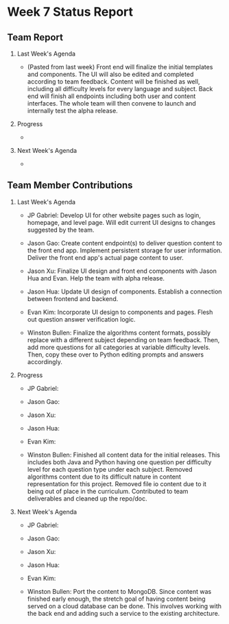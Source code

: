 # Week 7 Status Report

## Team Report

1. Last Week's Agenda

    - (Pasted from last week) Front end will finalize the initial templates and components. The UI will also be edited and completed according to team feedback. Content will be finished as well, including all difficulty levels for every language and subject. Back end will finish all endpoints including both user and content interfaces. The whole team will then convene to launch and internally test the alpha release.

2. Progress

    - 


3. Next Week's Agenda

    - 

## Team Member Contributions

1. Last Week's Agenda

    - JP Gabriel: Develop UI for other website pages such as login, homepage, and level page. Will edit current UI designs to changes suggested by the team.

    - Jason Gao: Create content endpoint(s) to deliver question content to the front end app. Implement persistent storage for user information. Deliver the front end app's actual page content to user.

    - Jason Xu: Finalize UI design and front end components with Jason Hua and Evan. Help the team with alpha release.

    - Jason Hua: Update UI design of components. Establish a connection between frontend and backend. 

    - Evan Kim: Incorporate UI design to components and pages. Flesh out question answer verification logic.

    - Winston Bullen: Finalize the algorithms content formats, possibly replace with a different subject depending on team feedback. Then, add more questions for all categories at variable difficulty levels. Then, copy these over to Python editing prompts and answers accordingly.


2. Progress

    - JP Gabriel: 

    - Jason Gao: 

    - Jason Xu: 

    - Jason Hua: 

    - Evan Kim: 

    - Winston Bullen: Finished all content data for the initial releases. This includes both Java and Python having one question per difficulty level for each question type under each subject. Removed algorithms content due to its difficult nature in content representation for this project. Removed file io content due to it being out of place in the curriculum. Contributed to team deliverables and cleaned up the repo/doc.

3. Next Week's Agenda

    - JP Gabriel: 

    - Jason Gao: 

    - Jason Xu: 

    - Jason Hua: 

    - Evan Kim: 

    - Winston Bullen: Port the content to MongoDB. Since content was finished early enough, the stretch goal of having content being served on a cloud database can be done. This involves working with the back end and adding such a service to the existing architecture.
